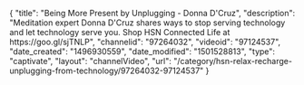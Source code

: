 {
    "title": "Being More Present by Unplugging - Donna D'Cruz",
    "description": "Meditation expert Donna D'Cruz shares ways to stop serving technology and let technology serve you. Shop HSN Connected Life at https:\/\/goo.gl\/sjTNLP",
    "channelid": "97264032",
    "videoid": "97124537",
    "date_created": "1496930559",
    "date_modified": "1501528813",
    "type": "captivate",
    "layout": "channelVideo",
    "url": "\/category\/hsn-relax-recharge-unplugging-from-technology\/97264032-97124537"
}